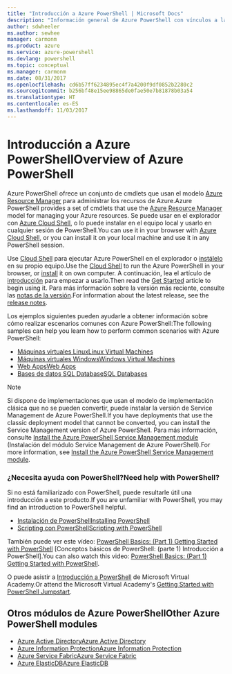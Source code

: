 ```yaml
---
title: "Introducción a Azure PowerShell | Microsoft Docs"
description: "Información general de Azure PowerShell con vínculos a la instalación y configuración."
author: sdwheeler
ms.author: sewhee
manager: carmonm
ms.product: azure
ms.service: azure-powershell
ms.devlang: powershell
ms.topic: conceptual
ms.manager: carmonm
ms.date: 08/31/2017
ms.openlocfilehash: cd6b57ff6234895ec4f7a4200f9df0852b2280c2
ms.sourcegitcommit: b256bf48e15ee98865de0fae50e7b81878b03a54
ms.translationtype: HT
ms.contentlocale: es-ES
ms.lasthandoff: 11/03/2017
---
```

# <a name="overview-of-azure-powershell"></a><span data-ttu-id="2e035-103">Introducción a Azure PowerShell</span><span class="sxs-lookup"><span data-stu-id="2e035-103">Overview of Azure PowerShell</span></span>

<span data-ttu-id="2e035-104">Azure PowerShell ofrece un conjunto de cmdlets que usan el modelo [Azure Resource Manager](/azure/azure-resource-manager/resource-group-overview) para administrar los recursos de Azure.</span><span class="sxs-lookup"><span data-stu-id="2e035-104">Azure PowerShell provides a set of cmdlets that use the [Azure Resource Manager](/azure/azure-resource-manager/resource-group-overview) model for managing your Azure resources.</span></span> <span data-ttu-id="2e035-105">Se puede usar en el explorador con [Azure Cloud Shell](/azure/cloud-shell/overview), o lo puede instalar en el equipo local y usarlo en cualquier sesión de PowerShell.</span><span class="sxs-lookup"><span data-stu-id="2e035-105">You can use it in your browser with [Azure Cloud Shell](/azure/cloud-shell/overview), or you can install it on your local machine and use it in any PowerShell session.</span></span>

<span data-ttu-id="2e035-106">Use [Cloud Shell](/azure/cloud-shell/overview) para ejecutar Azure PowerShell en el explorador o [instálelo](install-azurerm-ps.md) en su propio equipo.</span><span class="sxs-lookup"><span data-stu-id="2e035-106">Use the [Cloud Shell](/azure/cloud-shell/overview) to run the Azure PowerShell in your browser, or [install](install-azurerm-ps.md) it on own computer.</span></span> <span data-ttu-id="2e035-107">A continuación, lea el artículo de [introducción](get-started-azureps.md) para empezar a usarlo.</span><span class="sxs-lookup"><span data-stu-id="2e035-107">Then read the [Get Started](get-started-azureps.md) article to begin using it.</span></span> <span data-ttu-id="2e035-108">Para más información sobre la versión más reciente, consulte las [notas de la versión](release-notes-azureps.md).</span><span class="sxs-lookup"><span data-stu-id="2e035-108">For information about the latest release, see the [release notes](release-notes-azureps.md).</span></span>

<span data-ttu-id="2e035-109">Los ejemplos siguientes pueden ayudarle a obtener información sobre cómo realizar escenarios comunes con Azure PowerShell:</span><span class="sxs-lookup"><span data-stu-id="2e035-109">The following samples can help you learn how to perform common scenarios with Azure PowerShell:</span></span>

* [<span data-ttu-id="2e035-110">Máquinas virtuales Linux</span><span class="sxs-lookup"><span data-stu-id="2e035-110">Linux Virtual Machines</span></span>](/azure/virtual-machines/virtual-machines-linux-powershell-samples?toc=/powershell/azure/toc.json)
* [<span data-ttu-id="2e035-111">Máquinas virtuales Windows</span><span class="sxs-lookup"><span data-stu-id="2e035-111">Windows Virtual Machines</span></span>](/azure/virtual-machines/virtual-machines-windows-powershell-samples?toc=/powershell/azure/toc.json)
* [<span data-ttu-id="2e035-112">Web Apps</span><span class="sxs-lookup"><span data-stu-id="2e035-112">Web Apps</span></span>](/azure/app-service-web/app-service-powershell-samples?toc=/powershell/azure/toc.json)
* [<span data-ttu-id="2e035-113">Bases de datos SQL Database</span><span class="sxs-lookup"><span data-stu-id="2e035-113">SQL Databases</span></span>](/azure/sql-database/sql-database-powershell-samples?toc=/powershell/azure/toc.json)

> [!NOTE]
> <span data-ttu-id="2e035-114">Si dispone de implementaciones que usan el modelo de implementación clásica que no se pueden convertir, puede instalar la versión de Service Management de Azure PowerShell.</span><span class="sxs-lookup"><span data-stu-id="2e035-114">If you have deployments that use the classic deployment model that cannot be converted, you can install the Service Management version of Azure PowerShell.</span></span> <span data-ttu-id="2e035-115">Para más información, consulte [Install the Azure PowerShell Service Management module](/powershell/azure/servicemanagement/install-azure-ps) (Instalación del módulo Service Management de Azure PowerShell).</span><span class="sxs-lookup"><span data-stu-id="2e035-115">For more information, see [Install the Azure PowerShell Service Management module](/powershell/azure/servicemanagement/install-azure-ps).</span></span>


### <a name="need-help-with-powershell"></a><span data-ttu-id="2e035-116">¿Necesita ayuda con PowerShell?</span><span class="sxs-lookup"><span data-stu-id="2e035-116">Need help with PowerShell?</span></span>

<span data-ttu-id="2e035-117">Si no está familiarizado con PowerShell, puede resultarle útil una introducción a este producto.</span><span class="sxs-lookup"><span data-stu-id="2e035-117">If you are unfamiliar with PowerShell, you may find an introduction to PowerShell helpful.</span></span>

* [<span data-ttu-id="2e035-118">Instalación de PowerShell</span><span class="sxs-lookup"><span data-stu-id="2e035-118">Installing PowerShell</span></span>](/powershell/scripting/installing-windows-powershell)
* [<span data-ttu-id="2e035-119">Scripting con PowerShell</span><span class="sxs-lookup"><span data-stu-id="2e035-119">Scripting with PowerShell</span></span>](/powershell/scripting/scripting-with-windows-powershell)

<span data-ttu-id="2e035-120">También puede ver este vídeo: [PowerShell Basics: (Part 1) Getting Started with PowerShell](https://channel9.msdn.com/Blogs/Taste-of-Premier/PowerShellBasicsPart1) [Conceptos básicos de PowerShell: (parte 1) Introducción a PowerShell].</span><span class="sxs-lookup"><span data-stu-id="2e035-120">You can also watch this video: [PowerShell Basics: (Part 1) Getting Started with PowerShell](https://channel9.msdn.com/Blogs/Taste-of-Premier/PowerShellBasicsPart1).</span></span>

<span data-ttu-id="2e035-121">O puede asistir a [Introducción a PowerShell](https://mva.microsoft.com/liveevents/powershell-jumpstart) de Microsoft Virtual Academy.</span><span class="sxs-lookup"><span data-stu-id="2e035-121">Or attend the Microsoft Virtual Academy's [Getting Started with PowerShell Jumpstart](https://mva.microsoft.com/liveevents/powershell-jumpstart).</span></span>

## <a name="other-azure-powershell-modules"></a><span data-ttu-id="2e035-122">Otros módulos de Azure PowerShell</span><span class="sxs-lookup"><span data-stu-id="2e035-122">Other Azure PowerShell modules</span></span>

* [<span data-ttu-id="2e035-123">Azure Active Directory</span><span class="sxs-lookup"><span data-stu-id="2e035-123">Azure Active Directory</span></span>](/powershell/azure/active-directory/)
* [<span data-ttu-id="2e035-124">Azure Information Protection</span><span class="sxs-lookup"><span data-stu-id="2e035-124">Azure Information Protection</span></span>](/powershell/azure/aip/)
* [<span data-ttu-id="2e035-125">Azure Service Fabric</span><span class="sxs-lookup"><span data-stu-id="2e035-125">Azure Service Fabric</span></span>](/powershell/azure/service-fabric/)
* [<span data-ttu-id="2e035-126">Azure ElasticDB</span><span class="sxs-lookup"><span data-stu-id="2e035-126">Azure ElasticDB</span></span>](/powershell/azure/elasticdbjobs/)
